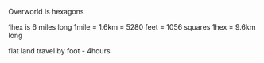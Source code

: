 Overworld is hexagons

1hex is 6 miles long
1mile = 1.6km = 5280 feet = 1056 squares
1hex = 9.6km long

flat land travel by foot - 4hours
